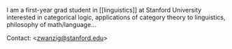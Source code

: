 I am a first-year grad student in [[linguistics]] at Stanford University interested in categorical logic, applications of category theory to linguistics, philosophy of math/language...

Contact: &lt;zwanzig@stanford.edu>